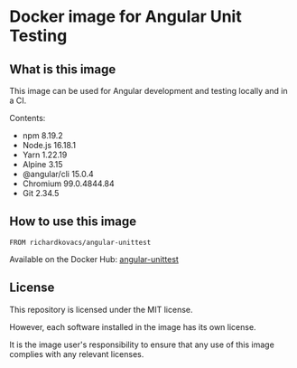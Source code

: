 # Docker image for Angular Unit Testing

## What is this image

This image can be used for Angular development and testing locally and in a CI.

Contents:
- npm 8.19.2
- Node.js 16.18.1
- Yarn 1.22.19 
- Alpine 3.15
- @angular/cli 15.0.4
- Chromium 99.0.4844.84
- Git 2.34.5

## How to use this image

```
FROM richardkovacs/angular-unittest
````

Available on the Docker Hub: [angular-unittest](https://hub.docker.com/r/richardkovacs/angular-unittest)

## License

This repository is licensed under the MIT license.

However, each software installed in the image has its own license.

It is the image user's responsibility to ensure that any use of this image complies with any relevant licenses.
